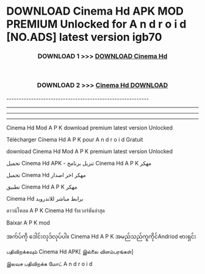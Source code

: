 # DOWNLOAD Cinema Hd  APK MOD PREMIUM Unlocked for A n d r o i d [NO.ADS] latest version igb70 



<div align="center">

<h3>DOWNLOAD 1 >>> <a href="https://getmod2.web.app/?judul=Cinema Hd ">DOWNLOAD Cinema Hd </a></h3><br>

<h3>DOWNLOAD 2 >>> <a href="https://getmod2.web.app/?judul=Cinema Hd ">Cinema Hd  DOWNLOAD </a></h3>

</div>
----------------------------------------------------------

----------------------------------------------------------

----------------------------------------------------------

----------------------------------------------------------

Cinema Hd  Mod A P K download premium latest version Unlocked

Télécharger Cinema Hd  A P K pour A n d r o i d Gratuit

download Cinema Hd  Mod A P K premium latest version Unlocked

تحميل Cinema Hd  APK - تنزيل برنامج Cinema Hd  A P K مهكر

تحميل Cinema Hd  مهكر اخر اصدار

تطبيق Cinema Hd  A P K مهكر

Cinema Hd  برابط مباشر للاندرويد

ดาวน์โหลด A P K Cinema Hd  รับเวอร์ชันล่าสุด

Baixar A P K mod

အက်ပ်ကို ဒေါင်းလုဒ်လုပ်ပါ။ Cinema Hd  A P K အမည်သည်ကူကိုင်Andriod ဗားရှင်း

பதிவிறக்கவும் Cinema Hd  APK[ இல்லை விளம்பரங்கள்] 
 
இலவச பதிவிறக்க மோட் A n d r o i d



